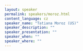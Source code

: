 ```yaml
---
layout: speaker
permalink: speakers/moroz.html
content_language: cz
speaker_name: "Tatiana Moroz (US)"
speaker_description: ""
speaker_presentation: ""
speaker_when: ""
speaker_where: ""
---
```


